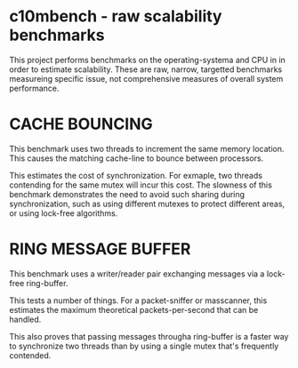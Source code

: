 # c10mbench - raw scalability benchmarks

This project performs benchmarks on the operating-systema and CPU in
in order to estimate scalability. These are raw, narrow, targetted 
benchmarks measureing specific issue, not comprehensive measures of
overall system performance.

# CACHE BOUNCING

This benchmark uses two threads to increment the same memory location. This causes
the matching cache-line to bounce between processors.

This estimates the cost of synchronization. For exmaple, two threads contending
for the same mutex will incur this cost. The slowness of this benchmark demonstrates
the need to avoid such sharing during synchronization, such as using different
mutexes to protect different areas, or using lock-free algorithms.


# RING MESSAGE BUFFER

This benchmark uses a writer/reader pair exchanging messages via a lock-free
ring-buffer.

This tests a number of things. For a packet-sniffer or masscanner, this estimates
the maximum theoretical packets-per-second that can be handled. 

This also proves that passing messages througha ring-buffer is a faster way to 
synchronize two threads than by using a single mutex that's frequently contended.






